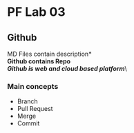# PF Lab 03
## Github
MD Files contain description*\
**Github contains Repo**\
***Github is web and cloud based platform***\
### Main concepts
* Branch
* Pull Request
* Merge
* Commit
